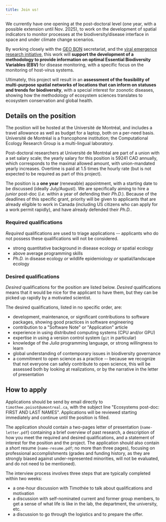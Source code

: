 ```yaml
---
title: Join us!
---
```


We currently have one opening at the post-doctoral level (one year, with a
possible extension until Nov. 2025), to work on the development of spatial
indicators to monitor processes at the biodiversity/disease interface in space
and under climate change scenarios.

By working closely with the [GEO BON](https://geobon.org/) secretariat, and the
[viral emergence research initiative](https://www.viralemergence.org/), this
work will **support the development of a methodology to provide information on
optimal Essential Biodiversity Variables (EBV)** for disease monitoring, with a specific focus on
the monitoring of host-virus systems.

Ultimately, this project will result in an **assessment of the feasibility of
multi-purpose spatial networks of locations that can inform on statuses and
trends for biodiversity**, with a special interest for zoonotic diseases,
showing how the methodology of ecosystem sciences translates to ecosystem
conservation and global health.

## Details on the position

The position will be hosted at the Université de Montréal, and includes a travel
allowance as well as budget for a laptop, both on a per-need basis. Université
de Montréal is a francophone institution; the Computational Ecology Research
Group is a multi-lingual laboratory.

Post-doctoral researchers at Université de Montréal are part of a union with a
set salary scale; the yearly salary for this position is 59241 CAD annually,
which corresponds to the maximal allowed amount, with union-mandated yearly
increases. Overtime is paid at 1.5 times the hourly rate (but is not expected to
be required as part of this project).

The position is a **one year** (renewable) appointment, with a starting date to
be discussed (ideally July/August). We are specifically aiming to hire a
*junior* post-doc (*i.e.* within a year of defending their *Ph.D.*). Because of
the deadlines of this specific grant, priority will be given to applicants that
are already eligible to work in Canada (including US citizens who can apply for a work permit rapidly), and have already defended their *Ph.D.*.

### Required qualifications

*Required* qualifications are used to triage applications -- applicants who do
not possess these qualifications will not be considered.

- strong quantitative background in disease ecology *or* spatial ecology
- above average programming skills
- *Ph.D.* in disease ecology *or* wildlife epidemiology *or* spatial/landscape ecology

### Desired qualifications

*Desired* qualifications for the position are listed below. *Desired*
qualifications means that it would be nice for the applicant to have them, but
they can be picked up rapidly by a motivated scientist.

The desired qualifications, listed in no specific order, are:

- development, maintenance, or significant contributions to software packages,
  showing good practices in software engineering
- contribution to a "Software Note" or "Application" article
- experience in using distributed computing systems (CPU and/or GPU)
- expertise in using a version control system (`git` in particular)
- knowledge of the *Julia* programming language, or strong willingness to learn
- global understanding of contemporary issues in biodiversity governance
- a commitment to open science as a practice -- because we recognize that not
  everyone can safely contribute to open science, this will be assessed both by
  looking at realizations, or by the narrative in the letter of presentation

## How to apply

Applications should be send by email directly to `timothee.poisot@umontreal.ca`,
with the subject line "Ecosystems post-doc: FIRST AND LAST NAMES". Applications
will be reviewed starting immediately and continue until the position is filled.

The application should contain a two-pages letter of presentation
(`name-letter.pdf`) containing a brief overview of past research, a description
of how you meet the required and desired qualifications, and a statement of
interest for the position and the project. The application should also contain a
*short* resume (`name-resume.pdf`; no more than three pages), focusing on
professional accomplishments (grades and funding history, as they are strongly
biased against under-represented minorities, will not be evaluated, and do not
need to be mentioned).

The interview process involves three steps that are typically completed within
two weeks:

- a one-hour discussion with Timothée to talk about qualifications and
motivation
- a discussion with self-nominated current and former group members,
to get a sense of what life is like in the lab, the department, the university,
etc.
- a discussion to go through the logistics and to prepare the
offer.
